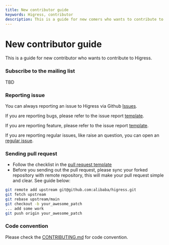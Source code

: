 ```yaml
---
title: New contributor guide
keywords: Higress, contributor
description: This is a guide for new comers who wants to contribute to Higress.
---
```


# New contributor guide

This is a guide for new contributor who wants to contribute to Higress.

### Subscribe to the mailing list

TBD

### Reporting issue

You can always reporting an issue to Higress via Github [Issues](https://github.com/alibaba/higress/issues).

If you are reporting bugs, please refer to the issue report [template](https://github.com/alibaba/higress/issues/new?template=BUG_REPORT.md).

If you are reporting feature, please refer to the issue report [template](https://github.com/alibaba/higress/issues/new?template=FEATURE_REQUEST.md).

If you are reporting regular issues, like raise an question, you can open an [regular issue](https://github.com/alibaba/higress/issues/new).

### Sending pull request

* Follow the checklist in the [pull request template](https://github.com/alibaba/higress/blob/main/.github/PULL_REQUEST_TEMPLATE.md)
* Before you sending out the pull request, please sync your forked repository with remote repository, this will make your pull request simple and clear. See guide below:

```sh
git remote add upstream git@github.com:alibaba/higress.git
git fetch upstream
git rebase upstream/main
git checkout -b your_awesome_patch
... add some work
git push origin your_awesome_patch
```

### Code convention

Please check the [CONTRIBUTING.md](https://github.com/alibaba/higress/blob/main/CONTRIBUTING_EN.md) for code convention.
